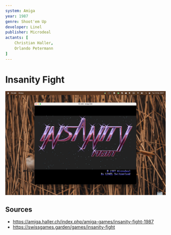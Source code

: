 ```yaml
---
system: Amiga
year: 1987
genre: Shoot'em Up
developer: Linel
publisher: Microdeal
actants: [
	Christian Haller,
	Orlando Petermann
]
---
```

# Insanity Fight

![](assets/e3faa4dc9efc76d1.jpeg)

## Sources
- https://amiga.haller.ch/index.php/amiga-games/insanity-fight-1987
- https://swissgames.garden/games/insanity-fight
